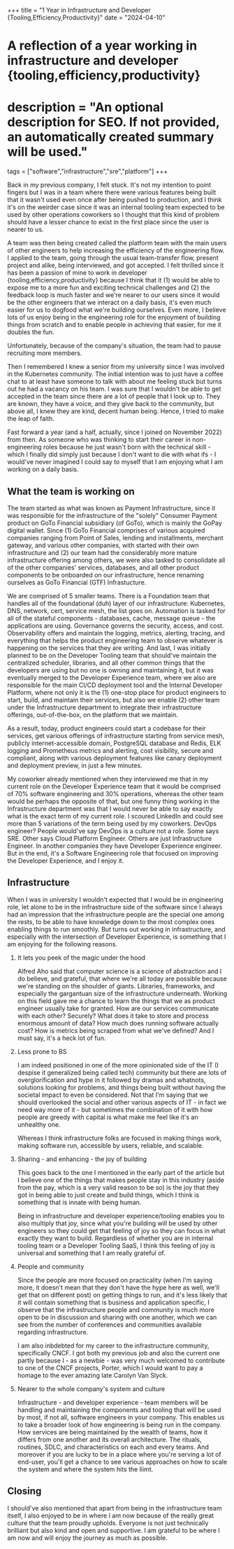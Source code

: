 +++
title = "1 Year in Infrastructure and Developer {Tooling,Efficiency,Productivity}"
date = "2024-04-10"

#
# A reflection of a year working in infrastructure and developer {tooling,efficiency,productivity}
#
# description = "An optional description for SEO. If not provided, an automatically created summary will be used."

tags = ["software","infrastructure","sre","platform"]
+++

Back in my previous company, I felt stuck. It's not my intention to point fingers but I was in a team where there were various features being built that it wasn't used even once after being pushed to production, and I think it's on the weirder case since it was an internal tooling team expected to be used by other operations coworkers so I thought that this kind of problem should have a lesser chance to exist in the first place since the user is nearer to us. 

A team was then being created called the platform team with the main users of other engineers to help increasing the efficiency of the engineering flow. I applied to the team, going through the usual team-transfer flow, present project and alike, being interviewed, and got accepted. I felt thrilled since it has been a passion of mine to work in developer {tooling,efficiency,productivity} because I think that it (1) would be able to expose me to a more fun and exciting technical challenges and (2) the feedback loop is much faster and we're nearer to our users since it would be the other engineers that we interact on a daily basis, it's even much easier for us to dogfood what we're building ourselves. Even more, I believe lots of us enjoy being in the engineering role for the enjoyment of building things from scratch and to enable people in achieving that easier, for me it doubles the fun. 

Unfortunately, because of the company's situation, the team had to pause recruiting more members. 

Then I remembered I knew a senior from my university since I was involved in the Kubernetes community. The initial intention was to just have a coffee chat to at least have someone to talk with about me feeling stuck but turns out he had a vacancy on his team. I was sure that I wouldn't be able to get accepted in the team since there are a lot of people that I look up to. They are known, they have a voice, and they give back to the community, but above all, I knew they are kind, decent human being. Hence, I tried to make the leap of faith.

Fast forward a year (and a half, actually, since I joined on November 2022) from then. As someone who was thinking to start their career in non-engineering roles because he just wasn't born with the technical skill - which I finally did simply just because I don't want to die with what ifs - I would've never imagined I could say to myself that I am enjoying what I am working on a daily basis.

## What the team is working on
The team started as what was known as Payment Infrastructure, since it was responsible for the infrastructure of the "solely" Consumer Payment product on GoTo Financial subsidiary (of GoTo), which is mainly the GoPay digital wallet. Since (1) GoTo Financial comprises of various acquired companies ranging from Point of Sales, lending and installments, merchant gateway, and various other companies, with started with their own infrastructure and (2) our team had the considerably more mature infrastructure offering among others, we were also tasked to consolidate all of the other companies' services, databases, and all other product components to be onboarded on our infrastructure, hence renaming ourselves as GoTo Financial (GTF) Infrastucture.

We are comprised of 5 smaller teams. There is a Foundation team that handles all of the foundational (duh) layer of our infrastructure: Kubernetes, DNS, network, cert, service mesh, the list goes on. Automation is tasked for all of the stateful components - databases, cache, message queue - the applications are using. Governance governs the security, access, and cost. Observability offers and maintain the logging, metrics, alerting, tracing, and everything that helps the product engineering team to observe whatever is happening on the services that they are writing. And last, I was initially planned to be on the Developer Tooling team that should've maintain the centralized scheduler, libraries, and all other common things that the developers are using but no one is owning and maintaining it, but it was eventually merged to the Developer Experience team, where we also are responsible for the main CI/CD deployment tool and the Internal Developer Platform, where not only it is the (1) one-stop place for product engineers to start, build, and maintain their services, but also we enable (2) other team under the Infrastructure department to integrate their infrastructure offerings, out-of-the-box, on the platform that we maintain.

As a result, today, product engineers could start a codebase for their services, get various offerings of infrastructure starting from service mesh, publicly internet-accessible domain, PostgreSQL database and Redis, ELK logging and Prometheus metrics and alerting, cost visibility, secure and compliant, along with various deployment features like canary deployment and deployment preview, in just a few minutes.

My coworker already mentioned when they interviewed me that in my current role on the Developer Experience team that it would be comprised of 70% software engineering and 30% operations, whereas the other team would be perhaps the opposite of that, but one funny thing working in the Infrastructure department was that I would never be able to say exactly what is the exact term of my current role. I scoured LinkedIn and could see more than 5 variations of the term being used by my coworkers. DevOps engineer? People would've say DevOps is a culture not a role. Some says SRE. Other says Cloud Platform Engineer. Others are just Infrastructure Engineer. In another companies they have Developer Experience engineer. But in the end, it's a Software Engineering role that focused on improving the Developer Experience, and I enjoy it. 

## Infrastructure
When I was in university I wouldn't expected that I would be in engineering role, let alone to be in the infrastructure side of the software since I always had an impression that the infrastructure people are the special one among the rests, to be able to have knowledge down to the most complex ones enabling things to run smoothly. But turns out working in infrastructure, and especially with the intersection of Developer Experience, is something that I am enjoying for the following reasons.

1.  It lets you peek of the magic under the hood

    Alfred Aho said that computer science is a science of abstraction and I do believe, and grateful, that where we're all today are possible because we're standing on the shoulder of giants. Libraries, frameworks, and especially the gargantuan size of the infrastructure underneath. Working on this field gave me a chance to learn the things that we as product engineer usually take for granted. How are our services communicate with each other? Securely? What does it take to store and process enormous amount of data? How much does running software actually cost? How is metrics being scraped from what we've defined? And I must say, it's a heck lot of fun.

2.  Less prone to BS

    I am indeed positioned in one of the more opinionated side of the IT (I despise it generalized being called tech) community but there are lots of overglorification and hype in it followed by dramas and whatnots, solutions looking for problems, and things being built without having the societal impact to even be considered. Not that I'm saying that we should overlooked the social and other various aspects of IT - in fact we need way more of it - but sometimes the combination of it with how people are greedy with capital is what make me feel like it's an unhealthy one. 

    Whereas I think infrastructure folks are focused in making things work, making software run, accessible by users, reliable, and scalable. 

3.  Sharing - and enhancing - the joy of building

    This goes back to the one I mentioned in the early part of the article but I believe one of the things that makes people stay in this industry (aside from the pay, which is a very valid reason to be so) is the joy that they got in being able to just create and build things, which I think is something that is innate with being human.

    Being in infrastructure and developer experience/tooling enables you to also multiply that joy, since what you're building will be used by other engineers so they could get that feeling of joy so they can focus in what exactly they want to build. Regardless of whether you are in internal tooling team or a Developer Tooling SaaS, I think this feeling of joy is universal and something that I am really grateful of. 

4.  People and community

    Since the people are more focused on practicality (when I'm saying more, it doesn't mean that they don't have the hype here as well, we'll get that on different post) on getting things to run, and it's less likely that it will contain something that is business and application specific, I observe that the infrastructure people and community is much more open to be in discussion and sharing with one another, which we can see from the number of conferences and communities available regarding infrastructure. 

    I am also inbdebted for my career to the infrastructure community, specifically CNCF. I got both my previous job and also the current one partly because I - as a newbie - was very much welcomed to contribute to one of the CNCF projects, Porter, which I would want to pay a homage to the ever amazing late Carolyn Van Slyck. 

5.  Nearer to the whole company's system and culture

    Infrastructure - and developer experience - team members will be handling and maintaining the components and tooling that will be used by most, if not all, software engineers in your company. This enables us to take a broader look of how engineering is being run in the company. How services are being maintained by the wealth of teams, how it differs from one another and its overall architecture. The rituals, routines, SDLC, and characteristics on each and every teams. And moreover if you are lucky to be in a place where you're serving a lot of end-user, you'll get a chance to see various approaches on how to scale the system and where the system hits the liimt.


## Closing
I should've also mentioned that apart from being in the infrastructure team itself, I also enjoyed to be in where I am now because of the really great culture that the team proudly upholds. Everyone is not just technically brilliant but also kind and open and supportive. I am grateful to be where I am now and will enjoy the journey as much as possible.
